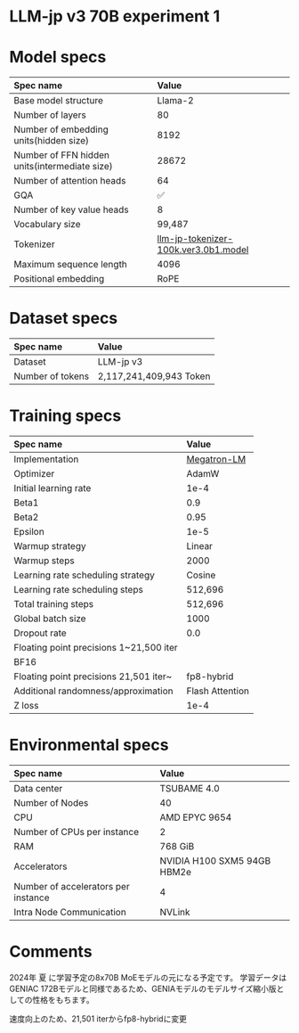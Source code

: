 # LLM-jp v3 70B experiment 1

# Model specs

|Spec name|Value|
|:---|:---|
|Base model structure|Llama-2|
|Number of layers|80|
|Number of embedding units(hidden size)|8192|
|Number of FFN hidden units(intermediate size)|28672|
|Number of attention heads|64|
|GQA|✅|
|Number of key value heads|8|
|Vocabulary size|99,487|
|Tokenizer|[llm-jp-tokenizer-100k.ver3.0b1.model](https://github.com/llm-jp/llm-jp-tokenizer/blob/870a27ce6872e105e4b76cdf2e68c8b7ebfc6a37/models/ver3.0/llm-jp-tokenizer-100k.ver3.0b1.model)|
|Maximum sequence length|4096|
|Positional embedding|RoPE|

# Dataset specs
|Spec name|Value|
|:---|:---|
|Dataset|LLM-jp v3|
|Number of tokens|2,117,241,409,943 Token|

# Training specs

|Spec name|Value|
|:---|:---|
|Implementation|[Megatron-LM](https://github.com/llm-jp/Megatron-LM/tree/7b45c6ca5793ab3c7eba7c53863930dd538b83bf)|
|Optimizer|AdamW|
|Initial learning rate|1e-4|
|Beta1|0.9|
|Beta2|0.95|
|Epsilon|1e-5|
|Warmup strategy|Linear|
|Warmup steps|2000|
|Learning rate scheduling strategy|Cosine|
|Learning rate scheduling steps|512,696|
|Total training steps|512,696|
|Global batch size|1000|
|Dropout rate|0.0|
|Floating point precisions 1~21,500 iter|
BF16|
|Floating point precisions 21,501 iter~|fp8-hybrid|
|Additional randomness/approximation|Flash Attention|
|Z loss|1e-4|

# Environmental specs

|Spec name|Value|
|:---|:---|
|Data center|TSUBAME 4.0|
|Number of Nodes|40|
|CPU|AMD EPYC 9654|
|Number of CPUs per instance|2|
|RAM|768 GiB|
|Accelerators| NVIDIA H100 SXM5 94GB HBM2e |
|Number of accelerators per instance|4|
|Intra Node Communication |NVLink|

# Comments

2024年 夏 に学習予定の8x70B MoEモデルの元になる予定です。
学習データはGENIAC 172Bモデルと同様であるため、GENIAモデルのモデルサイズ縮小版としての性格をもちます。

速度向上のため、21,501 iterからfp8-hybridに変更
